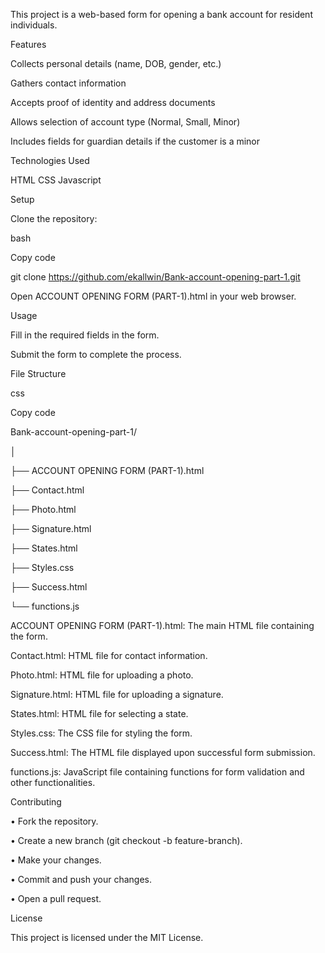 This project is a web-based form for opening a bank account for resident individuals.

Features

Collects personal details (name, DOB, gender, etc.)

Gathers contact information

Accepts proof of identity and address documents

Allows selection of account type (Normal, Small, Minor)

Includes fields for guardian details if the customer is a minor

Technologies Used

HTML CSS Javascript

Setup

Clone the repository:

bash

Copy code

git clone https://github.com/ekallwin/Bank-account-opening-part-1.git

Open ACCOUNT OPENING FORM (PART-1).html in your web browser.

Usage

Fill in the required fields in the form.

Submit the form to complete the process.

File Structure

css

Copy code

Bank-account-opening-part-1/

│

├── ACCOUNT OPENING FORM (PART-1).html

├── Contact.html

├── Photo.html

├── Signature.html

├── States.html

├── Styles.css

├── Success.html

└── functions.js

ACCOUNT OPENING FORM (PART-1).html: The main HTML file containing the form.

Contact.html: HTML file for contact information.

Photo.html: HTML file for uploading a photo.

Signature.html: HTML file for uploading a signature.

States.html: HTML file for selecting a state.

Styles.css: The CSS file for styling the form.

Success.html: The HTML file displayed upon successful form submission.

functions.js: JavaScript file containing functions for form validation and other functionalities.

Contributing

• Fork the repository.

• Create a new branch (git checkout -b feature-branch).

• Make your changes.

• Commit and push your changes.

• Open a pull request.

License

This project is licensed under the MIT License.
